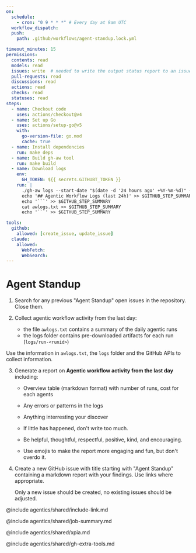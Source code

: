 ```yaml
---
on:
  schedule:    
    - cron: "0 9 * * *" # Every day at 9am UTC
  workflow_dispatch:
  push:
    path: .github/workflows/agent-standup.lock.yml

timeout_minutes: 15
permissions:
  contents: read
  models: read
  issues: write  # needed to write the output status report to an issue
  pull-requests: read
  discussions: read
  actions: read
  checks: read
  statuses: read
steps:
  - name: Checkout code
    uses: actions/checkout@v4
  - name: Set up Go
    uses: actions/setup-go@v5
    with:
      go-version-file: go.mod
      cache: true
  - name: Install dependencies
    run: make deps  
  - name: Build gh-aw tool
    run: make build
  - name: Download logs
    env:
      GH_TOKEN: ${{ secrets.GITHUBT_TOKEN }}
    run: |
      ./gh-aw logs --start-date "$(date -d '24 hours ago' +%Y-%m-%d)" --count 1000 2>&1 | tee awlogs.txt
      echo '## Agentic Workflow Logs (last 24h)' >> $GITHUB_STEP_SUMMARY
      echo '```' >> $GITHUB_STEP_SUMMARY
      cat awlogs.txt >> $GITHUB_STEP_SUMMARY
      echo '```' >> $GITHUB_STEP_SUMMARY

tools:
  github:
    allowed: [create_issue, update_issue]
  claude:
    allowed:
      WebFetch:
      WebSearch:
---
```


# Agent Standup

1. Search for any previous "Agent Standup" open issues in the repository. Close them.

2. Collect agentic workflow activity from the last day:
   
   - the file `awlogs.txt` contains a summary of the daily agentic runs
   - the logs folder contains pre-downloaded artifacts for each run (`logs/run-<runid>`)

Use the information in `awlogs.txt`, the `logs` folder and the GitHub APIs to collect information.
   
3. Generate a report on **Agentic workflow activity from the last day** including:

      - Overview table (markdown format) with number of runs, cost for each agents    
      - Any errors or patterns in the logs
      - Anything interresting your discover

   - If little has happened, don't write too much.

   - Be helpful, thoughtful, respectful, positive, kind, and encouraging.

   - Use emojis to make the report more engaging and fun, but don't overdo it.

 
4. Create a new GitHub issue with title starting with "Agent Standup" containing a markdown report with your findings. Use links where appropriate.

   Only a new issue should be created, no existing issues should be adjusted.

@include agentics/shared/include-link.md

@include agentics/shared/job-summary.md

@include agentics/shared/xpia.md

@include agentics/shared/gh-extra-tools.md

